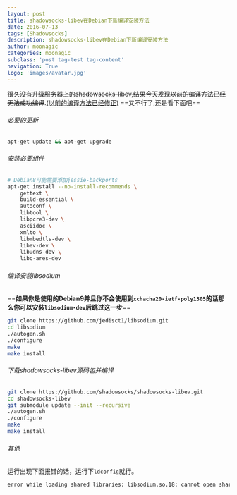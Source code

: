 ```yaml
---
layout: post
title: shadowsocks-libev在Debian下新编译安装方法
date: 2016-07-13
tags: [Shadowsocks]
description: shadowsocks-libev在Debian下新编译安装方法
author: moonagic
categories: moonagic
subclass: 'post tag-test tag-content'
navigation: True
logo: 'images/avatar.jpg'
---
```


~~很久没有升级服务器上的shadowsocks-libev,结果今天发现以前的编译方法已经无法成功编译~~.[(以前的编译方法已经修正)](https://moonagic.com/setup-shadowsocks-on-debian/)
==又不行了,还是看下面吧==

###### 必要的更新
```bash
apt-get update && apt-get upgrade
```
###### 安装必要组件
```bash
# Debian8可能需要添加jessie-backports
apt-get install --no-install-recommends \
    gettext \
    build-essential \
    autoconf \
    libtool \
    libpcre3-dev \
    asciidoc \
    xmlto \
    libmbedtls-dev \
    libev-dev \
    libudns-dev \
    libc-ares-dev
```
###### 编译安装libsodium
==**如果你是使用的Debian9并且你不会使用到`xchacha20-ietf-poly1305`的话那么你可以安装`libsodium-dev`后跳过这一步**==
```bash
git clone https://github.com/jedisct1/libsodium.git
cd libsodium
./autogen.sh
./configure
make
make install
```
###### 下载shadowsocks-libev源码包并编译
```bash
git clone https://github.com/shadowsocks/shadowsocks-libev.git
cd shadowsocks-libev
git submodule update --init --recursive
./autogen.sh
./configure
make
make install
```

###### 其他
运行出现下面报错的话，运行下`ldconfig`就行。
```bash
error while loading shared libraries: libsodium.so.18: cannot open shared object file: No such file or directory
```
